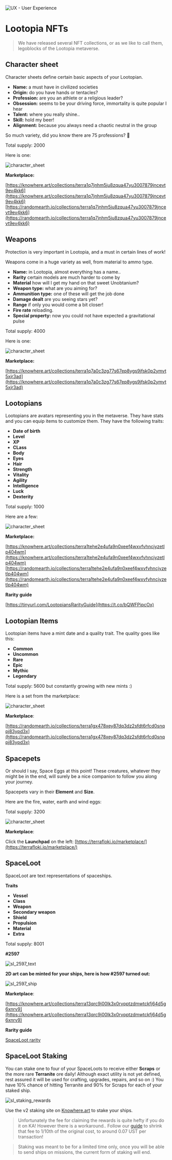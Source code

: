 ![UX - User Experience](images/banner_sg_lootopians.jpg ':class=banner-image')

# Lootopia NFTs

> We have released several NFT collections, or as we like to call them, legoblocks of the Lootopia metaverse.

## Character sheet

Character sheets define certain basic aspects of your Lootopian.

 - **Name:**  a must have in civilized societies
 - **Origin:**  do you have hands or tentacles?
 - **Profession:**  are you an athlete or a religious leader?
 - **Obsession:**  seems to be your driving force, immortality is quite popular I hear
 - **Talent:**  where you really shine..
 - **Skill:**  hold my beer!
 - **Alignment:**  because you always need a chaotic neutral in the group

So much variety, did you know there are 75 professions? :eyes:

Total supply: 2000 

Here is one:

![character_sheet](/images/character_sheet.jpg)

**Marketplace:**

[https://knowhere.art/collections/terra1q7jnhm5ju8zqua47yu3007879jncevt9ev4kk6](https://knowhere.art/collections/terra1q7jnhm5ju8zqua47yu3007879jncevt9ev4kk6)</br>
[https://randomearth.io/collections/terra1q7jnhm5ju8zqua47yu3007879jncevt9ev4kk6](https://randomearth.io/collections/terra1q7jnhm5ju8zqua47yu3007879jncevt9ev4kk6)

## Weapons

Protection is very important in Lootopia, and a must in certain lines of work!

Weapons come in a huge variety as well, from material to ammo type.

 - **Name:**  in Lootopia, almost everything has a name..
 - **Rarity**  certain models are much harder to come by
 - **Material**  how will I get my hand on that sweet Unobtanium?
 - **Weapon type:**  what are you aiming for?
 - **Ammunition type:**  one of these will get the job done
 - **Damage dealt** are you seeing stars yet?
 - **Range**  if only you would come a bit closer!
 - **Fire rate**  reloading.
 - **Special property:** now you could not have expected a gravitational pulse


Total supply: 4000

Here is one:

![character_sheet](/images/weapon.jpg)

**Marketplace:**

[https://knowhere.art/collections/terra1q7a0c3zg77s67ep8ygs9jfsk0p2ymvt5xjr3ad](https://knowhere.art/collections/terra1q7a0c3zg77s67ep8ygs9jfsk0p2ymvt5xjr3ad)

## Lootopians

Lootopians are avatars representing you in the metaverse. They have stats and you can equip items to customize them. They have the following traits:

 - **Date of birth**
 - **Level**
 - **XP**
 - **CLass**
 - **Body**
 - **Eyes**
 - **Hair**
 - **Strength**
 - **Vitality**
 - **Agility**
 - **Intelligence**
 - **Luck**
 - **Dexterity**


Total supply: 1000

Here are a few:

![character_sheet](/images/lootopian_char.jpg)

**Marketplace:**

[https://knowhere.art/collections/terra1tehe2e4ufa9n0xeef4wxvfvhncjyzetlp404wm](https://knowhere.art/collections/terra1tehe2e4ufa9n0xeef4wxvfvhncjyzetlp404wm)</br>
[https://randomearth.io/collections/terra1tehe2e4ufa9n0xeef4wxvfvhncjyzetlp404wm](https://randomearth.io/collections/terra1tehe2e4ufa9n0xeef4wxvfvhncjyzetlp404wm)

**Rarity guide**

[https://tinyurl.com/LootopiansRarityGuide](https://t.co/bQWFPipcOx)


## Lootopian Items

Lootopian items have a mint date and a quality trait. The quality goes like this:

 - **Common**
 - **Uncommon**
 - **Rare**
 - **Epic**
 - **Mythic**
 - **Legendary**

Total supply: 5600 but constantly growing with new mints :)

Here is a set from the marketplace:

![character_sheet](/images/items_worn.jpg)

**Marketplace**:

[https://randomearth.io/collections/terra1gx478xey87dq3dz2sfdt6rfcd0snqpj83ypd3x](https://randomearth.io/collections/terra1gx478xey87dq3dz2sfdt6rfcd0snqpj83ypd3x)


## Spacepets

Or should I say, Space Eggs at this point! These creatures, whatever they might be in the end, will surely be a nice companion to follow you along your journey.

Spacepets vary in their **Element** and  **Size**.

Here are the fire, water, earth and wind eggs:

Total supply: 3200

![character_sheet](/images/eggs_small.jpg)

**Marketplace**:

Click the **Launchpad** on the left: [https://terrafloki.io/marketplace/](https://terrafloki.io/marketplace/)

## SpaceLoot

SpaceLoot are text representations of spaceships.

**Traits**

 - **Vessel**
 - **Class**
 - **Weapon**
 - **Secondary weapon**
 - **Shield**
 - **Propulsion**
 - **Material**
 - **Extra**

Total supply: 8001

**#2597**

![sl_2597_text](images/sl_2597_text.jpg)

**2D art can be minted for your ships, here is how #2597 turned out:**

![sl_2597_ship](images/sl_2597_ship.jpg)

**Marketplace**:

[https://knowhere.art/collections/terra13qrc9j00lk3x0rvpptzdmwtckfj64d5g6xnrv9](https://knowhere.art/collections/terra13qrc9j00lk3x0rvpptzdmwtckfj64d5g6xnrv9)

**Rarity guide**

[SpaceLoot rarity](https://app.appsmith.com/applications/615055e218a27e5288afae00/pages/6189ab64799de8559acc56d4)


## SpaceLoot Staking

You can stake one to four of your SpaceLoots to receive either **Scraps** or the more rare **Terranite** ore daily! Although exact utility is not yet defined, rest assured it will be used for crafting, upgrades, repairs, and so on :) You have 10% chance of hitting Terranite and 90% for Scraps for each of your staked ship.

![sl_staking_rewards](/images/scrap_terranite.jpg)

Use the v2 staking site on [Knowhere.art](https://v2.knowhere.art/metaverse/terra13qrc9j00lk3x0rvpptzdmwtckfj64d5g6xnrv9/staking) to stake your ships. 

> Unfortunately the fee for claiming the rewards is quite hefty if you do it on KA! However there is a workaround.. Follow our [guide](linktoguide) to shrink that fee to 1/10th of the original cost, to around 0.07 UST per transaction!

> Staking was meant to be for a limited time only, once you will be able to send ships on missions, the current form of staking will end.



